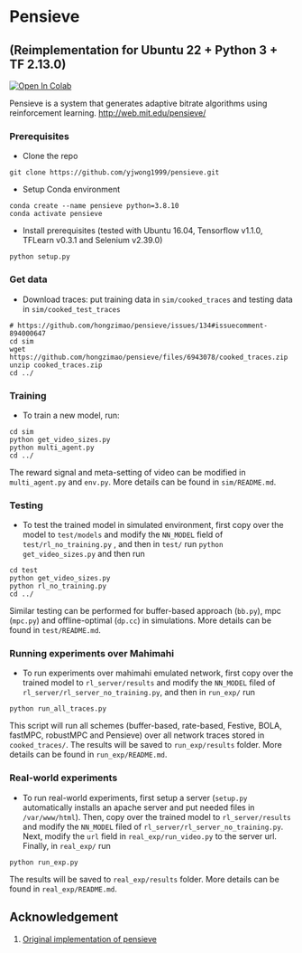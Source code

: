 # Pensieve 
## (Reimplementation for Ubuntu 22 + Python 3 + TF 2.13.0)
[![Open In Colab](https://colab.research.google.com/assets/colab-badge.svg)](https://colab.research.google.com/drive/1yONkb2k5UCdT3clVUvq3jnT15oOTy0IP?usp=sharing)

Pensieve is a system that generates adaptive bitrate algorithms using reinforcement learning.
http://web.mit.edu/pensieve/

### Prerequisites
- Clone the repo
```
git clone https://github.com/yjwong1999/pensieve.git
```

- Setup Conda environment
```
conda create --name pensieve python=3.8.10
conda activate pensieve 
```

- Install prerequisites (tested with Ubuntu 16.04, Tensorflow v1.1.0, TFLearn v0.3.1 and Selenium v2.39.0)
```
python setup.py
```

### Get data
- Download traces: put training data in `sim/cooked_traces` and testing data in `sim/cooked_test_traces`
```
# https://github.com/hongzimao/pensieve/issues/134#issuecomment-894000647
cd sim
wget https://github.com/hongzimao/pensieve/files/6943078/cooked_traces.zip
unzip cooked_traces.zip
cd ../
```

### Training
- To train a new model, run:
```
cd sim
python get_video_sizes.py
python multi_agent.py
cd ../
```

The reward signal and meta-setting of video can be modified in `multi_agent.py` and `env.py`. More details can be found in `sim/README.md`.

### Testing
- To test the trained model in simulated environment, first copy over the model to `test/models` and modify the `NN_MODEL` field of `test/rl_no_training.py` , and then in `test/` run `python get_video_sizes.py` and then run 
```
cd test
python get_video_sizes.py
python rl_no_training.py
cd ../
```

Similar testing can be performed for buffer-based approach (`bb.py`), mpc (`mpc.py`) and offline-optimal (`dp.cc`) in simulations. More details can be found in `test/README.md`.

### Running experiments over Mahimahi
- To run experiments over mahimahi emulated network, first copy over the trained model to `rl_server/results` and modify the `NN_MODEL` filed of `rl_server/rl_server_no_training.py`, and then in `run_exp/` run
```
python run_all_traces.py
```
This script will run all schemes (buffer-based, rate-based, Festive, BOLA, fastMPC, robustMPC and Pensieve) over all network traces stored in `cooked_traces/`. The results will be saved to `run_exp/results` folder. More details can be found in `run_exp/README.md`.

### Real-world experiments
- To run real-world experiments, first setup a server (`setup.py` automatically installs an apache server and put needed files in `/var/www/html`). Then, copy over the trained model to `rl_server/results` and modify the `NN_MODEL` filed of `rl_server/rl_server_no_training.py`. Next, modify the `url` field in `real_exp/run_video.py` to the server url. Finally, in `real_exp/` run
```
python run_exp.py
```
The results will be saved to `real_exp/results` folder. More details can be found in `real_exp/README.md`.


## Acknowledgement

1. [Original implementation of pensieve](https://github.com/hongzimao/pensieve)
